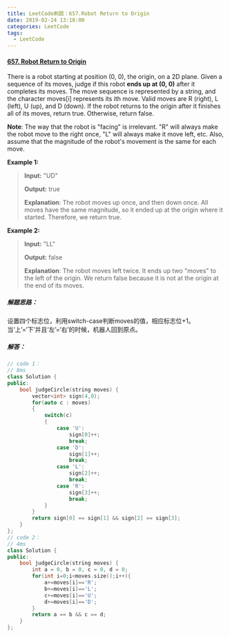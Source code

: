 ```yaml
---
title: LeetCode刷题：657.Robot Return to Origin
date: 2019-02-24 13:18:00
categories: LeetCode
tags:
  - LeetCode
---
```

#### [657\. Robot Return to Origin](https://leetcode-cn.com/problems/robot-return-to-origin/)
There is a robot starting at position (0, 0), the origin, on a 2D plane. Given a sequence of its moves, judge if this robot **ends up at (0, 0)** after it completes its moves.
The move sequence is represented by a string, and the character moves[i] represents its ith move. Valid moves are R (right), L (left), U (up), and D (down). If the robot returns to the origin after it finishes all of its moves, return true. Otherwise, return false.

**Note**: The way that the robot is "facing" is irrelevant. "R" will always make the robot move to the right once, "L" will always make it move left, etc. Also, assume that the magnitude of the robot's movement is the same for each move.

**Example 1:**
>**Input:** "UD"
>
>**Output:** true 
>
>**Explanation**: The robot moves up once, and then down once. All moves have the same magnitude, so it ended up at the origin where it started. Therefore, we return true.

**Example 2:**
>**Input:** "LL"
>
>**Output:** false
>
>**Explanation**: The robot moves left twice. It ends up two "moves" to the left of the origin. We return false because it is not at the origin at the end of its moves.
##### 解题思路：
设置四个标志位，利用switch-case判断moves的值，相应标志位+1。
当‘上’=‘下’并且‘左’=‘右’的时候，机器人回到原点。
##### 解答：
```cpp
// code 1：
// 8ms
class Solution {
public:
    bool judgeCircle(string moves) {
        vector<int> sign(4,0);
        for(auto c : moves)
        {
            switch(c)
            {
                case 'U':
                    sign[0]++;
                    break;
                case 'D':
                    sign[1]++;
                    break;
                case 'L':
                    sign[2]++;
                    break;
                case 'R':
                    sign[3]++;
                    break;
            }
        }
        return sign[0] == sign[1] && sign[2] == sign[3];
    }
};
// code 2：
// 4ms
class Solution {
public:
    bool judgeCircle(string moves) {
        int a = 0, b = 0, c = 0, d = 0;
        for(int i=0;i<moves.size();i++){
            a+=moves[i]=='R';
            b+=moves[i]=='L';
            c+=moves[i]=='U';
            d+=moves[i]=='D';
        }
        return a == b && c == d;
    }
};

```